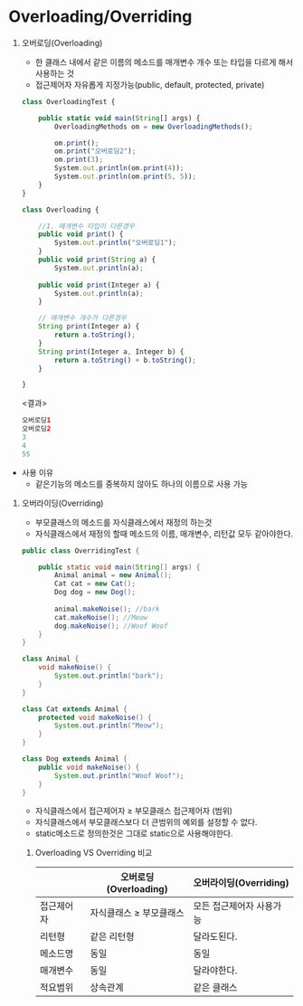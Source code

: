 # Overloading/Overriding

1. 오버로딩(Overloading)
    - 한 클래스 내에서 같은 이름의 메소드를 매개변수 개수 또는 타입을 다르게 해서 사용하는 것
    - 접근제어자 자유롭게 지정가능(public, default, protected, private)
    
    ```jsx
    class OverloadingTest {
    
    	public static void main(String[] args) {
    		OverloadingMethods om = new OverloadingMethods();
    
    		om.print();
    		om.print("오버로딩2");
    		om.print(3);
    		System.out.println(om.print(4));
    		System.out.println(om.print(5, 5));
    	}
    }
    
    class Overloading {
    
    	//1. 매개변수 타입이 다른경우
    	public void print() {
    		System.out.println("오버로딩1");
    	}
    	public void print(String a) {
    		System.out.println(a);
    	
    	public void print(Integer a) {
    		System.out.println(a);
    	}
    
    	// 매개변수 개수가 다른경우
    	String print(Integer a) {
    		return a.toString();
    	}
    	String print(Integer a, Integer b) {
    		return a.toString() + b.toString();
    	}
    
    }
    ```
    
    <결과>
    
    ```java
    오버로딩1
    오버로딩2
    3
    4
    55
    ```
    

- 사용 이유
    - 같은기능의 메소드를 중복하지 않아도 하나의 이름으로 사용 가능

1. 오버라이딩(Overriding)
    - 부모클래스의 메소드를 자식클래스에서 재정의 하는것
    - 자식클래스에서 재정의 할때 메소드의 이름, 매개변수, 리턴값 모두 같아야한다.
    
    ```java
    public class OverridingTest {
    
    	public static void main(String[] args) {
    		Animal animal = new Animal();
    		Cat cat = new Cat();
    		Dog dog = new Dog();
    		
    		animal.makeNoise(); //bark
    		cat.makeNoise(); //Meow
    		dog.makeNoise(); //Woof Woof
    	}
    }
    
    class Animal {
    	void makeNoise() {
    		System.out.println("bark");
    	}
    }
    
    class Cat extends Animal {
    	protected void makeNoise() {
    		System.out.println("Meow");
    	}
    }
    
    class Dog extends Animal {
    	public void makeNoise() {
    		System.out.println("Woof Woof");
    	}
    }
    ```
    
    - 자식클래스에서 접근제어자 ≥ 부모클래스 접근제어자 (범위)
    - 자식클래스에서 부모클래스보다 더 큰범위의 예외를 설정할 수 없다.
    - static메소드로 정의한것은 그대로 static으로 사용해야한다.
    
    1. Overloading  VS Overriding 비교
        
        
        |  | 오버로딩(Overloading) | 오버라이딩(Overriding) |
        | --- | --- | --- |
        | 접근제어자 | 자식클래스 ≥ 부모클래스 | 모든 접근제어자 사용가능 |
        | 리턴형 | 같은 리턴형 | 달라도된다. |
        | 메소드명 | 동일 | 동일 |
        | 매개변수 | 동일 | 달라야한다. |
        | 적요범위 | 상속관계 | 같은 클래스 |